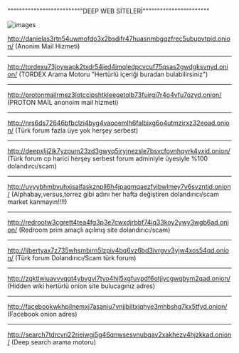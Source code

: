 """"""""""""""""""""""""""DEEP WEB SİTELERİ"""""""""""""""""""""""

![images](https://user-images.githubusercontent.com/104642584/166120009-beee4cd2-f2bd-45b2-8313-2cc939eac738.jpg)




http://danielas3rtn54uwmofdo3x2bsdifr47huasnmbgqzfrec5ubupvtpid.onion/ (Anonim Mail Hizmeti)

---------------------------------------------------------------------------------------------------------------------------------

http://tordexu73joywapk2txdr54jed4imqledpcvcuf75qsas2gwdgksvnyd.onion/ (TORDEX Arama Motoru "Hertürlü içeriği buradan bulabilirsiniz")

---------------------------------------------------------------------------------------------------------------------------------

http://protonmailrmez3lotccipshtkleegetolb73fuirgj7r4o4vfu7ozyd.onion/ (PROTON MAİL anonoim mail hizmeti)

---------------------------------------------------------------------------------------------------------------------------------

http://nrs6ds72646bfbclzi4byg4vaooemlh6falbixg6o4utmzirxz32eoad.onion/ (Türk forum fazla üye yok herşey serbest)

---------------------------------------------------------------------------------------------------------------------------------

http://deepxljj2ik7yzpum23zd3gwyq5iryjnezsle7bsvcfovnhqyrk4vxid.onion/ (Türk forum cp harici herşey serbest forum adminiyle üyesiyle %100 dolandırcı/scam)

---------------------------------------------------------------------------------------------------------------------------------

http://uvyybhmbvuhxjsaifaskznpll6h4jpaqmqaezfvjbwlmey7v6svzntid.onion/ (Alphabay,versus,torrez gibi adını her hafta değiştiren dolandırıcı/scam market kanmayın!!!!)

---------------------------------------------------------------------------------------------------------------------------------

http://redrootw3cgrett4tea4fg3p3e7cwxdjrbbf74iq33koy2ywy3wgb6ad.onion/ (Redroom prim amaçlı açılmış site dolandırıcı/scam)

---------------------------------------------------------------------------------------------------------------------------------

http://libertyax7z735whsmbirn5lzpiv4bq6vz6bd3ivrgvv3yjw4xos54qd.onion/ (Türk forum Dolandırıcı/Scam türk forum)

---------------------------------------------------------------------------------------------------------------------------------

http://zqktlwiuavvvqqt4ybvgvi7tyo4hjl5xgfuvpdf6otjiycgwqbym2qad.onion/ (Hidden wiki hertürlü onion site bulucagınız adres)

---------------------------------------------------------------------------------------------------------------------------------

http://facebookwkhpilnemxj7asaniu7vnjjbiltxjqhye3mhbshg7kx5tfyd.onion/ (Facebook onion adres)

---------------------------------------------------------------------------------------------------------------------------------

http://search7tdrcvri22rieiwgi5g46qnwsesvnubqav2xakhezv4hjzkkad.onion/ (Deep search arama motoru)
